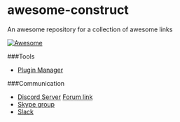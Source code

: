 # awesome-construct
An awesome repository for a collection of awesome links

[![Awesome](https://cdn.rawgit.com/sindresorhus/awesome/d7305f38d29fed78fa85652e3a63e154dd8e8829/media/badge.svg)](https://github.com/sindresorhus/awesome)

###Tools
* [Plugin Manager](https://armaldio.itch.io/construct-2-plugin-manager)

###Communication
* [Discord Server](https://discord.gg/8RJBHbX) [Forum link](https://www.scirra.com/forum/there-is-a-construct-2-discord-server-chat-app-join-us_t181854)
* [Skype group](https://www.scirra.com/forum/viewtopic.php?f=159&t=180765)
* [Slack](https://www.scirra.com/forum/live-span-class-posthilit-chat-span-for-scirra-com_p1003130?#p1003130)
